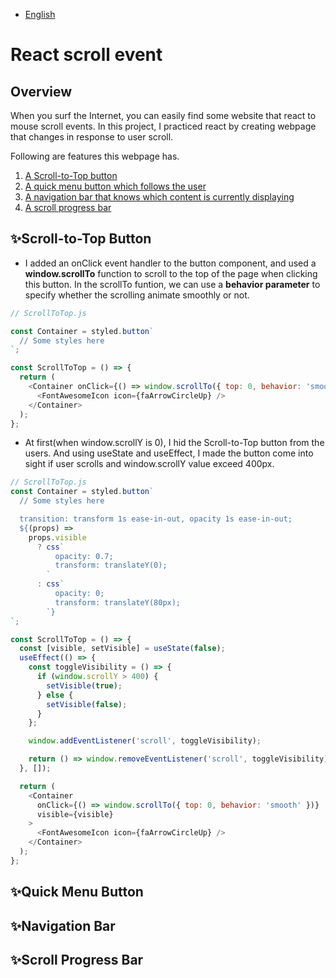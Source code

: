 - [English](#react-scroll-event)

# React scroll event

## Overview

When you surf the Internet, you can easily find some website that react to mouse scroll events. In this project, I practiced react by creating webpage that changes in response to user scroll.

Following are features this webpage has.

1. [A Scroll-to-Top button](#scroll-to-top-button)
2. [A quick menu button which follows the user](#quick-menu-button)
3. [A navigation bar that knows which content is currently displaying](#navigation-bar)
4. [A scroll progress bar](#scroll-progress-bar)

## ✨Scroll-to-Top Button

- I added an onClick event handler to the button component, and used a **window.scrollTo** function to scroll to the top of the page when clicking this button. In the scrollTo funtion, we can use a **behavior parameter** to specify whether the scrolling animate smoothly or not.

```js
// ScrollToTop.js

const Container = styled.button`
  // Some styles here
`;

const ScrollToTop = () => {
  return (
    <Container onClick={() => window.scrollTo({ top: 0, behavior: 'smooth' })}>
      <FontAwesomeIcon icon={faArrowCircleUp} />
    </Container>
  );
};
```

- At first(when window.scrollY is 0), I hid the Scroll-to-Top button from the users. And using useState and useEffect, I made the button come into sight if user scrolls and window.scrollY value exceed 400px.

```js
// ScrollToTop.js
const Container = styled.button`
  // Some styles here

  transition: transform 1s ease-in-out, opacity 1s ease-in-out;
  ${(props) =>
    props.visible
      ? css`
          opacity: 0.7;
          transform: translateY(0);
        `
      : css`
          opacity: 0;
          transform: translateY(80px);
        `}
`;

const ScrollToTop = () => {
  const [visible, setVisible] = useState(false);
  useEffect(() => {
    const toggleVisibility = () => {
      if (window.scrollY > 400) {
        setVisible(true);
      } else {
        setVisible(false);
      }
    };

    window.addEventListener('scroll', toggleVisibility);

    return () => window.removeEventListener('scroll', toggleVisibility);
  }, []);

  return (
    <Container
      onClick={() => window.scrollTo({ top: 0, behavior: 'smooth' })}
      visible={visible}
    >
      <FontAwesomeIcon icon={faArrowCircleUp} />
    </Container>
  );
};
```

## ✨Quick Menu Button

## ✨Navigation Bar

## ✨Scroll Progress Bar
